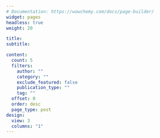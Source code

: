 ```yaml
---
# Documentation: https://wowchemy.com/docs/page-builder/
widget: pages
headless: true
weight: 20

title: 
subtitle:

content:
  count: 5
  filters:
    author: ""
    category: ""
    exclude_featured: false
    publication_type: ""
    tag: ""
  offset: 0
  order: desc
  page_type: post
design:
  view: 3
  columns: "1"
---
```

